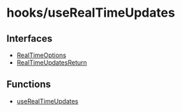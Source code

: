 # hooks/useRealTimeUpdates

## Interfaces

- [RealTimeOptions](interfaces/RealTimeOptions.md)
- [RealTimeUpdatesReturn](interfaces/RealTimeUpdatesReturn.md)

## Functions

- [useRealTimeUpdates](functions/useRealTimeUpdates.md)
